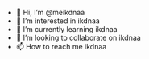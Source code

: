 - 👋 Hi, I’m @meikdnaa
- 👀 I’m interested in ikdnaa
- 🌱 I’m currently learning ikdnaa
- 💞️ I’m looking to collaborate on ikdnaa
- 📫 How to reach me ikdnaa

<!---
meikdnaa/meikdnaa is a ✨ special ✨ repository because its `README.md` (this file) appears on your GitHub profile.
You can click the Preview link to take a look at your changes.
--->
